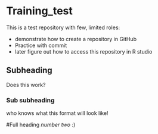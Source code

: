 # Training_test
This is a test repository with few, limited roles:

- demonstrate how to create a repository in GitHub
- Practice with commit
- later figure out how to access this repository in R studio

## Subheading
Does this work?

### Sub subheading
who knows what this format will look like!

#Full heading *number two* :)
